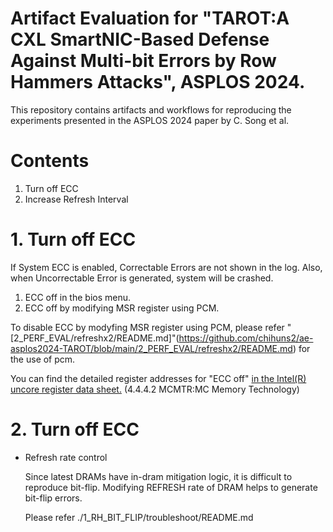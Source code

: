 # Artifact Evaluation for "TAROT:A CXL SmartNIC-Based Defense Against Multi-bit Errors by Row Hammers Attacks", ASPLOS 2024.
This repository contains artifacts and workflows for reproducing the experiments presented in the ASPLOS 2024 paper by C. Song et al.

# Contents

1. Turn off ECC
2. Increase Refresh Interval


# 1. Turn off ECC
If System ECC is enabled, Correctable Errors are not shown in the log. Also, when Uncorrectable Error is generated, system will be crashed.
     
1) ECC off in the bios menu.
2) ECC off by modifying MSR register using PCM.

To disable ECC by modyfing MSR register using PCM, please refer "[2_PERF_EVAL/refreshx2/README.md]"(https://github.com/chihuns2/ae-asplos2024-TAROT/blob/main/2_PERF_EVAL/refreshx2/README.md) for the use of pcm.
     
You can find the detailed register addresses for "ECC off" [in the Intel(R) uncore register data sheet.](https://www.intel.com/content/dam/www/public/us/en/documents/datasheets/xeon-e5-1600-2600-vol-2-datasheet.pdf) (4.4.4.2 MCMTR:MC Memory Technology)


# 2. Turn off ECC

   - Refresh rate control
     
     Since latest DRAMs have in-dram mitigation logic, it is difficult to reproduce bit-flip.
     Modifying REFRESH rate of DRAM helps to generate bit-flip errors.
     
     Please refer ./1_RH_BIT_FLIP/troubleshoot/README.md

